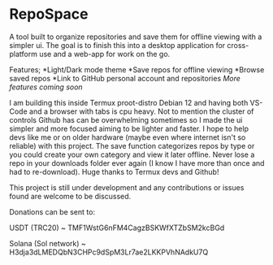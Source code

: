 # RepoSpace
A tool built to organize repositories and save them for offline viewing with a simpler ui. The goal is to finish this into a desktop application for cross-platform use and a web-app for work on the go. 

Features;
*Light/Dark mode theme
*Save repos for offline viewing
*Browse saved repos
*Link to GitHub personal account and repositories
*More features coming soon*

I am building this inside Termux proot-distro Debian 12 and having both VS-Code and a browser with tabs is cpu heavy. Not to mention the cluster of controls Github has can be overwhelming sometimes so I made the ui simpler and more focused aiming to be lighter and faster. I hope to help devs like me or on older hardware (maybe even where internet isn't so reliable) with this project. The save function categorizes repos by type or you could create your own category and view it later offline. Never lose a repo in your downloads folder ever again (I know I have more than once and had to re-download). 
Huge thanks to Termux devs and Github! 

This project is still under development and any contributions or issues found are welcome to be discussed. 


Donations can be sent to:

USDT (TRC20) ~ TMF1WstG6nFM4CagzBSKWfXTZbSM2kcBGd


Solana (Sol network) ~ H3dja3dLMEDQbN3CHPc9dSpM3Lr7ae2LKKPVhNAdkU7Q

